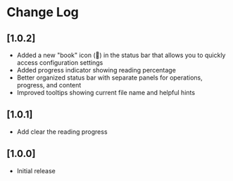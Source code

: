 # Change Log

## [1.0.2]

- Added a new "book" icon (📖) in the status bar that allows you to quickly access configuration settings
- Added progress indicator showing reading percentage
- Better organized status bar with separate panels for operations, progress, and content
- Improved tooltips showing current file name and helpful hints

## [1.0.1]

- Add clear the reading progress

## [1.0.0]

- Initial release
